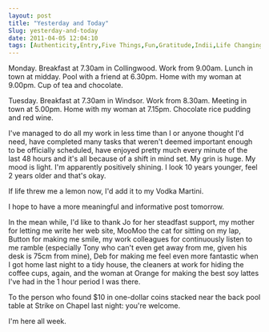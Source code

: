 ```yaml
---
layout: post
title: "Yesterday and Today"
Slug: yesterday-and-today
date: 2011-04-05 12:04:10
tags: [Authenticity,Entry,Five Things,Fun,Gratitude,Indii,Life Changing Event,Manifestation,Money,Opportunity,Personal,Perspective,Work]
---
```

Monday. Breakfast at 7.30am in Collingwood. Work from 9.00am. Lunch in town at midday. Pool with a friend at 6.30pm. Home with my woman at 9.00pm. Cup of tea and chocolate.

Tuesday. Breakfast at 7.30am in Windsor. Work from 8.30am. Meeting in town at 5.00pm. Home with my woman at 7.15pm. Chocolate rice pudding and red wine.

I've managed to do all my work in less time than I or anyone thought I'd need, have completed many tasks that weren't deemed important enough to be officially scheduled, have enjoyed pretty much every minute of the last 48 hours and it's all because of a shift in mind set. My grin is huge. My mood is light. I'm apparently positively shining. I look 10 years younger, feel 2 years older and that's okay.

If life threw me a lemon now, I'd add it to my Vodka Martini.

I hope to have a more meaningful and informative post tomorrow.

In the mean while, I'd like to thank Jo for her steadfast support, my mother for letting me write her web site, MooMoo the cat for sitting on my lap, Button for making me smile, my work colleagues for continuously listen to me ramble (especially Tony who can't even get away from me, given his desk is 75cm from mine), Deb for making me feel even more fantastic when I got home last night to a tidy house, the cleaners at work for hiding the coffee cups, again, and the woman at Orange for making the best soy lattes I've had in the 1 hour period I was there.

To the person who found $10 in one-dollar coins stacked near the back pool table at Strike on Chapel last night: you're welcome.

I'm here all week.
